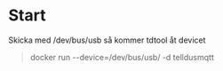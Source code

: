 # Start

Skicka med /dev/bus/usb så kommer tdtool åt devicet

> docker run --device=/dev/bus/usb/ -d telldusmqtt

